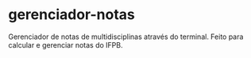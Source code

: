 # gerenciador-notas
Gerenciador de notas de multidisciplinas através do terminal. Feito para calcular e gerenciar notas do IFPB.
